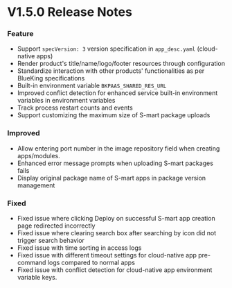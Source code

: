 # V1.5.0 Release Notes
### Feature
- Support `specVersion: 3` version specification in `app_desc.yaml` (cloud-native apps)
- Render product's title/name/logo/footer resources through configuration
- Standardize interaction with other products' functionalities as per BlueKing specifications
- Built-in environment variable `BKPAAS_SHARED_RES_URL`
- Improved conflict detection for enhanced service built-in environment variables in environment variables
- Track process restart counts and events
- Support customizing the maximum size of S-mart package uploads

### Improved
- Allow entering port number in the image repository field when creating apps/modules.
- Enhanced error message prompts when uploading S-mart packages fails
- Display original package name of S-mart apps in package version management

### Fixed
- Fixed issue where clicking Deploy on successful S-mart app creation page redirected incorrectly
- Fixed issue where clearing search box after searching by icon did not trigger search behavior
- Fixed issue with time sorting in access logs
- Fixed issue with different timeout settings for cloud-native app pre-command logs compared to normal apps
- Fixed issue with conflict detection for cloud-native app environment variable keys.
